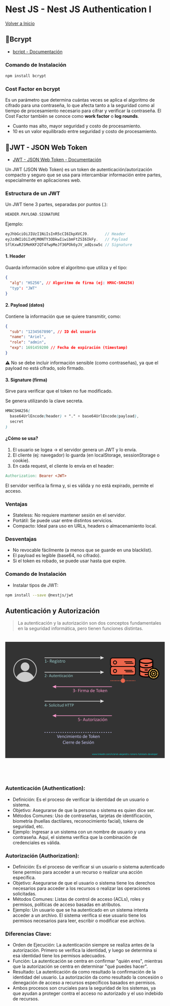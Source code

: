 # Nest JS - Nest JS Authentication I

[Volver a Inicio](../README.md)

## 🎯Bcrypt

- [bcript - Documentación](https://bcrypt.online/)

### Comando de Instalación

```bash
npm install bcrypt
```

### Cost Factor en bcrypt

Es un parámetro que determina cuántas veces se aplica el algoritmo de cifrado para una contraseña, lo que afecta tanto a la seguridad como al tiempo de procesamiento necesario para cifrar y verificar la contraseña. El Cost Factor también se conoce como **work factor** o **log rounds**.

- Cuanto mas alto, mayor seguridad y costo de procesamiento.
- 10 es un valor equilibrado entre seguridad y costo de procesamiento.

## 🎯JWT - JSON Web Token

- [JWT - JSON Web Token - Documentación](https://jwt.io/)

Un JWT (JSON Web Token) es un token de autenticación/autorización compacto y seguro que se usa para intercambiar información entre partes, especialmente en aplicaciones web.

### Estructura de un JWT

Un JWT tiene 3 partes, separadas por puntos (.):

```cpp
HEADER.PAYLOAD.SIGNATURE
```

Ejemplo:

```cpp
eyJhbGciOiJIUzI1NiIsInR5cCI6IkpXVCJ9.       // Header
eyJzdWIiOiIxMjM0NTY3ODkwIiwibmFtZSI6IkFy.   // Payload
SflKxwRJSMeKKF2QT4fwpMeJf36POk6yJV_adQssw5c // Signature
```

#### 1. Header

Guarda información sobre el algoritmo que utiliza y el tipo:

```json
{
  "alg": "HS256", // Algoritmo de firma (ej: HMAC-SHA256)
  "typ": "JWT"
}
```

#### 2. Payload (datos)

Contiene la información que se quiere transmitir, como:

```json
{
  "sub": "1234567890", // ID del usuario
  "name": "Ariel",
  "role": "admin",
  "exp": 1691459200 // Fecha de expiración (timestamp)
}
```

⚠️ No se debe incluir información sensible (como contraseñas), ya que el payload no está cifrado, solo firmado.

#### 3. Signature (firma)

Sirve para verificar que el token no fue modificado.

Se genera utilizando la clave secreta.

```scss
HMACSHA256(
  base64UrlEncode(header) + "." + base64UrlEncode(payload),
  secret
)
```

#### ¿Cómo se usa?

1. El usuario se logea → el servidor genera un JWT y lo envía.
2. El cliente (ej: navegador) lo guarda (en localStorage, sessionStorage o cookie).
3. En cada request, el cliente lo envía en el header:

```makefile
Authorization: Bearer <JWT>
```

El servidor verifica la firma y, si es válida y no está expirado, permite el acceso.

### Ventajas

- Stateless: No requiere mantener sesión en el servidor.
- Portátil: Se puede usar entre distintos servicios.
- Compacto: Ideal para uso en URLs, headers o almacenamiento local.

### Desventajas

- No revocable fácilmente (a menos que se guarde en una blacklist).
- El payload es legible (base64, no cifrado).
- Si el token es robado, se puede usar hasta que expire.

### Comando de Instalación

- Instalar tipos de JWT:

```bash
npm install --save @nestjs/jwt
```

## Autenticación y Autorización

> La autenticación y la autorización son dos conceptos fundamentales en la seguridad informática, pero tienen funciones distintas.

<img src="../assets/08-01.png" style="margin: 20px 0 60px 0">

### Autenticación (Authentication):

- Definición: Es el proceso de verificar la identidad de un usuario o sistema.
- Objetivo: Asegurarse de que la persona o sistema es quien dice ser.
- Métodos Comunes: Uso de contraseñas, tarjetas de identificación, biometría (huellas dactilares, reconocimiento facial), tokens de seguridad, etc.
- Ejemplo: Ingresar a un sistema con un nombre de usuario y una contraseña. Aquí, el sistema verifica que la combinación de credenciales es válida.

### Autorización (Authorization):

- Definición: Es el proceso de verificar si un usuario o sistema autenticado tiene permiso para acceder a un recurso o realizar una acción específica.
- Objetivo: Asegurarse de que el usuario o sistema tiene los derechos necesarios para acceder a los recursos o realizar las operaciones solicitadas.
- Métodos Comunes: Listas de control de acceso (ACLs), roles y permisos, políticas de acceso basadas en atributos.
- Ejemplo: Un usuario que se ha autenticado en un sistema intenta acceder a un archivo. El sistema verifica si ese usuario tiene los permisos necesarios para leer, escribir o modificar ese archivo.

### Diferencias Clave:

- Orden de Ejecución: La autenticación siempre se realiza antes de la autorización. Primero se verifica la identidad, y luego se determina si esa identidad tiene los permisos adecuados.
- Función: La autenticación se centra en confirmar "quién eres", mientras que la autorización se centra en determinar "qué puedes hacer".
- Resultado: La autenticación da como resultado la confirmación de la identidad del usuario. La autorización da como resultado la concesión o denegación de acceso a recursos específicos basados en permisos.
- Ambos procesos son cruciales para la seguridad de los sistemas, ya que ayudan a proteger contra el acceso no autorizado y el uso indebido de recursos.
